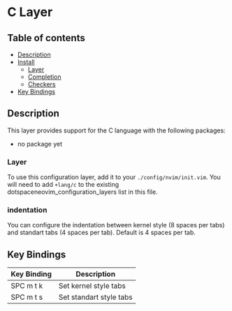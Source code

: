 # C Layer

## Table of contents

* [Description](#description)
* [Install](#install)
  * [Layer](#layer)
  * [Completion](#completion)
  * [Checkers](#checkers)
* [Key Bindings](#key-bindings)

## Description

This layer provides support for the C language with the following packages:

* no package yet

### Layer

To use this configuration layer, add it to your `./config/nvim/init.vim`. You will need to add `+lang/c` to the existing dotspaceneovim_configuration_layers list in this file.

### indentation

You can configure the indentation between kernel style (8 spaces per tabs) and standart tabs (4 spaces per tab). Default is 4 spaces per tab.

## Key Bindings

| Key Binding | Description                                                    |
|-------------|----------------------------------------------------------------|
| SPC m t k   | Set kernel style tabs                                          |
| SPC m t s   | Set standart style tabs                                        |
